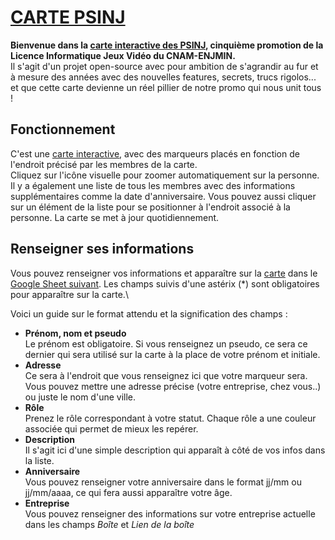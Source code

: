 # [CARTE PSINJ](https://furydrack.github.io/carte-psinj)

**Bienvenue dans la [carte interactive des PSINJ](https://furydrack.github.io/carte-psinj), cinquième promotion de la Licence Informatique Jeux Vidéo du CNAM-ENJMIN.**\
Il s'agit d'un projet open-source avec pour ambition de s'agrandir au fur et à mesure des années avec des nouvelles features, secrets, trucs rigolos... et que cette carte devienne un réel pillier de notre promo qui nous unit tous !


## Fonctionnement

C'est une [carte interactive](https://furydrack.github.io/carte-psinj), avec des marqueurs placés en fonction de l'endroit précisé par les membres de la carte.\
Cliquez sur l'icône visuelle pour zoomer automatiquement sur la personne. Il y a également une liste de tous les membres avec des informations supplémentaires comme la date d'anniversaire. Vous pouvez aussi cliquer sur un élément de la liste pour se positionner à l'endroit associé à la personne.
La carte se met à jour quotidiennement.

## Renseigner ses informations

Vous pouvez renseigner vos informations et apparaître sur la [carte](https://furydrack.github.io/carte-psinj) dans le [Google Sheet suivant](https://docs.google.com/spreadsheets/d/1G3PkRxdR9F_O3rEXpbc8KtdcuiyENo02pYIDCUT8uAM/edit?gid=0#gid=0).
Les champs suivis d'une astérix (*) sont obligatoires pour apparaître sur la carte.\

Voici un guide sur le format attendu et la signification des champs :
- **Prénom, nom et pseudo**\
  Le prénom est obligatoire. Si vous renseignez un pseudo, ce sera ce dernier qui sera utilisé sur la carte à la place de votre prénom et initiale.
- **Adresse**\
Ce sera à l'endroit que vous renseignez ici que votre marqueur sera. Vous pouvez mettre une adresse précise (votre entreprise, chez vous..) ou juste le nom d'une ville.
- **Rôle**\
Prenez le rôle correspondant à votre statut. Chaque rôle a une couleur associée qui permet de mieux les repérer.
- **Description**\
Il s'agit ici d'une simple description qui apparaît à côté de vos infos dans la liste.
- **Anniversaire**\
Vous pouvez renseigner votre anniversaire dans le format jj/mm ou jj/mm/aaaa, ce qui fera aussi apparaître votre âge.
- **Entreprise**\
Vous pouvez renseigner des informations sur votre entreprise actuelle dans les champs *Boîte* et *Lien de la boîte*